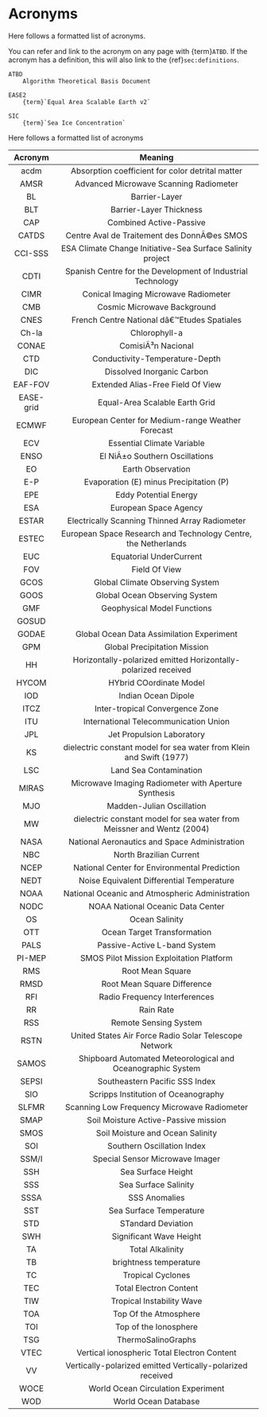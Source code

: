 # Acronyms

Here follows a formatted list of acronyms.

You can refer and link to the acronym on any page with {term}`ATBD`. If the acronym has a definition, this will also link to the {ref}`sec:definitions`.

```{glossary}
ATBD
    Algorithm Theoretical Basis Document

EASE2
    {term}`Equal Area Scalable Earth v2`

SIC
    {term}`Sea Ice Concentration`
```

Here follows a formatted list of acronyms

| Acronym | Meaning | 
| :-: | :-: |
|acdm | Absorption coefficient for color detrital matter |
|AMSR |	Advanced Microwave Scanning Radiometer |
|BL	| Barrier-Layer |
|BLT | 	Barrier-Layer Thickness |
|CAP |	Combined Active-Passive | 
|CATDS |	Centre Aval de Traitement des DonnÃ©es SMOS |
|CCI-SSS | ESA Climate Change Initiative-Sea Surface Salinity project | 
|CDTI |	Spanish Centre for the Development of Industrial Technology |
|CIMR |	Conical Imaging Microwave Radiometer |
|CMB |	Cosmic Microwave Background |
|CNES |	French Centre National dâ€™Etudes Spatiales |
|Ch-la |	Chlorophyll-a  |
|CONAE	| ComisiÃ³n Nacional| de Actividades Espaciales |
|CTD |	Conductivity-Temperature-Depth |
|DIC |	Dissolved Inorganic Carbon |
|EAF-FOV |	Extended Alias-Free Field Of View |
|EASE-grid	| Equal-Area Scalable Earth Grid |
|ECMWF |	European Center for Medium-range Weather Forecast |
|ECV |	Essential Climate Variable |
|ENSO |	El NiÃ±o Southern Oscillations |
|EO	| Earth Observation |
|E-P |	Evaporation (E) minus Precipitation (P) |
|EPE |	Eddy Potential Energy |
|ESA | 	European Space Agency |
|ESTAR |  	Electrically Scanning Thinned Array Radiometer |
|ESTEC |	European Space Research and Technology Centre, the Netherlands |
|EUC | 	Equatorial UnderCurrent |
| FOV |	Field Of View |
| GCOS |  	Global Climate Observing System |
| GOOS |	Global Ocean Observing System |
| GMF |	Geophysical Model Functions |
| GOSUD || Global Ocean Surface Underway Data |
|GODAE | 	Global Ocean Data Assimilation Experiment |
|GPM  |	Global Precipitation Mission |
|HH  |	Horizontally-polarized emitted Horizontally-polarized received |
| HYCOM | 	HYbrid COordinate Model |
|IOD |	Indian Ocean Dipole |
|ITCZ | 	Inter-tropical Convergence Zone |
|ITU |	International Telecommunication Union |
|JPL | 	Jet Propulsion Laboratory |
|KS |	dielectric constant model for sea water from Klein and Swift (1977) |
|LSC | 	Land Sea Contamination |
|MIRAS | 	Microwave Imaging Radiometer with Aperture Synthesis |
|MJO |	Madden-Julian Oscillation |
|MW	|dielectric constant model for sea water from Meissner and Wentz (2004) |
|NASA | 	National Aeronautics and Space Administration |
|NBC |	North Brazilian Current |
|NCEP | 	National Center for Environmental Prediction |
| NEDT | 	Noise Equivalent Differential Temperature |
|NOAA |	National Oceanic and Atmospheric Administration |
|NODC |	NOAA National Oceanic Data Center |
|OS | 	Ocean Salinity |
|OTT | 	Ocean Target Transformation |
|PALS | 	Passive-Active L-band System |
|PI-MEP | 	SMOS Pilot Mission Exploitation Platform |
| RMS |	Root Mean Square |
|RMSD |	Root Mean Square Difference |
|RFI | 	Radio Frequency Interferences |
| RR | 	Rain Rate |
| RSS |	Remote Sensing System |
|RSTN |	United States Air Force Radio Solar Telescope Network |
|SAMOS | 	Shipboard Automated Meteorological and Oceanographic System |
|SEPSI |	Southeastern Pacific SSS Index |
|SIO | 	Scripps Institution of Oceanography |
|SLFMR | 	Scanning Low Frequency Microwave Radiometer |
|SMAP |  	Soil Moisture Active-Passive mission |
|SMOS |  	Soil Moisture and Ocean Salinity |
|SOI | 	Southern Oscillation Index |
|SSM/I | 	Special Sensor Microwave Imager |
|SSH |   	Sea Surface Height |
|SSS |     	Sea Surface Salinity |
|SSSA |   	SSS Anomalies |
|SST |     	Sea Surface Temperature |
|STD |	STandard Deviation |
|SWH |	Significant Wave Height |
|TA |	Total Alkalinity |
|TB |     	brightness temperature |
|TC |	Tropical Cyclones |
|TEC | 	Total Electron Content |
|TIW | 	Tropical Instability Wave |
| TOA | Top Of the Atmosphere |
| TOI | Top of the Ionosphere | 
|TSG  |	ThermoSalinoGraphs |
|VTEC | 	Vertical ionospheric Total Electron Content |
|VV |  	Vertically-polarized emitted Vertically-polarized received |
|WOCE |	World Ocean Circulation Experiment |
|WOD |	World Ocean Database |